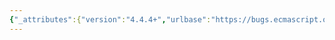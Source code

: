 ```yaml
---
{"_attributes":{"version":"4.4.4+","urlbase":"https://bugs.ecmascript.org/","maintainer":"dherman@mozilla.com"},"bug":{"bug_id":4359,"creation_ts":"2015-05-07 07:09:00 -0700","short_desc":"Typeoff in 22.1.3.20 Array.prototype.reverse ( ):","delta_ts":"2015-10-02 13:14:00 -0700","product":"Draft for 6th Edition","component":"editorial issue","version":"Rev 38: April 14, 2015 Final Draft","rep_platform":"All","op_sys":"All","bug_status":"RESOLVED","resolution":"FIXED","priority":"Normal","bug_severity":"trivial","everconfirmed":true,"reporter":"manish.tripathi.777","assigned_to":{"uid":"allen","name":"Allen Wirfs-Brock"},"long_desc":[{"commentid":14387,"comment_count":0,"who":"manish.tripathi.777","bug_when":"2015-05-07 07:09:37 -0700","thetext":"22.1.3.20 Array.prototype.reverse ( ):\n\n7.i.i. replace \"Get(O, upper)\"  with \"Get(O, upperP)\""},{"commentid":14390,"comment_count":1,"who":{"uid":"allen","name":"Allen Wirfs-Brock"},"bug_when":"2015-05-07 08:30:34 -0700","thetext":"fixed in rev39 publication draft"}]}}
---
```

